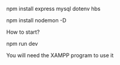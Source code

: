 npm install express mysql dotenv hbs

npm install nodemon -D

How to start?

npm run dev



You will need the XAMPP program to use it
